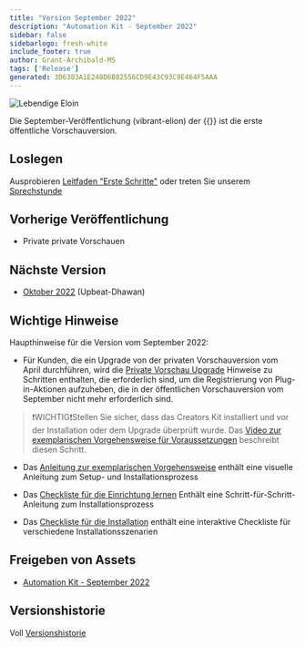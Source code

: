 ```yaml
---
title: "Version September 2022"
description: "Automation Kit - September 2022"
sidebar: false
sidebarlogo: fresh-white
include_footer: true
author: Grant-Archibald-MS
tags: ['Release']
generated: 3D6303A1E248D6B82556CD9E43C93C9E464F5AAA
---
```


![Lebendige Eloin](/images/vibrant-elion.png)

Die September-Veröffentlichung (vibrant-elion) der {{<product-name>}} ist die erste öffentliche Vorschauversion.

## Loslegen

Ausprobieren [Leitfaden "Erste Schritte"](/de/get-started) oder treten Sie unserem [Sprechstunde](/de/office-hours)

## Vorherige Veröffentlichung

- Private private Vorschauen

## Nächste Version

- [Oktober 2022](/de/releases/october-2022) (Upbeat-Dhawan)

## Wichtige Hinweise

Haupthinweise für die Version vom September 2022:

- Für Kunden, die ein Upgrade von der privaten Vorschauversion vom April durchführen, wird die [Private Vorschau Upgrade](https://github.com/microsoft/powercat-automation-kit/blob/main/docs/private-preview-upgrade.md) Hinweise zu Schritten enthalten, die erforderlich sind, um die Registrierung von Plug-in-Aktionen aufzuheben, die in der öffentlichen Vorschauversion vom September nicht mehr erforderlich sind.

>❗WICHTIG❗Stellen Sie sicher, dass das Creators Kit installiert und vor der Installation oder dem Upgrade überprüft wurde. Das [Video zur exemplarischen Vorgehensweise für Voraussetzungen](https://github.com/microsoft/powercat-automation-kit/blob/main/docs/walkthrough.md) beschreibt diesen Schritt.

- Das [Anleitung zur exemplarischen Vorgehensweise](https://github.com/microsoft/powercat-automation-kit/blob/main/docs/walkthrough.md) enthält eine visuelle Anleitung zum Setup- und Installationsprozess

- Das [Checkliste für die Einrichtung lernen](https://learn.microsoft.com/power-automate/guidance/automation-kit/setup/setup-checklist) Enthält eine Schritt-für-Schritt-Anleitung zum Installationsprozess

- Das [Checkliste für die Installation](/de/get-started/install-checklist) enthält eine interaktive Checkliste für verschiedene Installationsszenarien

## Freigeben von Assets

- [Automation Kit - September 2022](https://github.com/microsoft/powercat-automation-kit/releases/tag/AutomationKit-September2022)

## Versionshistorie

Voll [Versionshistorie](/de/releases)
